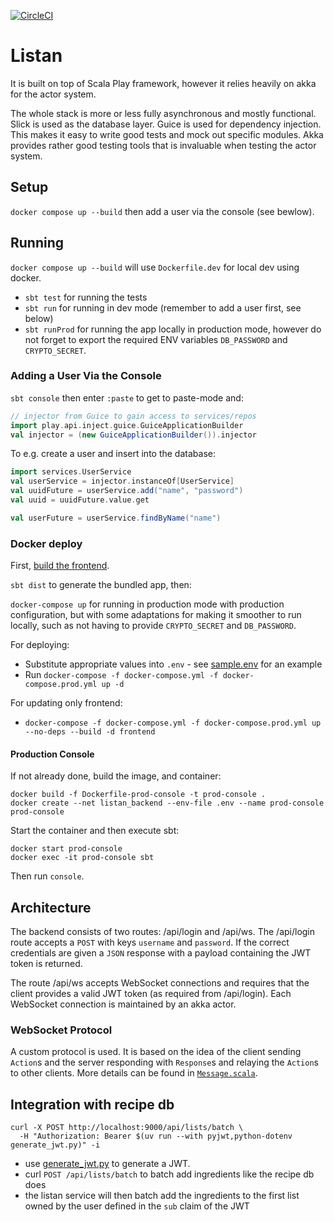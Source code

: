 [![CircleCI](https://circleci.com/gh/AxelTLarsson/listan-server/tree/multiple-lists.svg?style=svg)](https://circleci.com/gh/AxelTLarsson/listan-server/tree/multiple-lists)

# Listan

It is built on top of Scala Play framework, however it relies heavily on akka for the actor system.

The whole stack is more or less fully asynchronous and mostly functional. Slick is used as the database layer. Guice is
used for dependency injection. This makes it easy to write good tests and mock out specific modules. Akka provides
rather good testing tools that is invaluable when testing the actor system.

## Setup

`docker compose up --build` then add a user via the console (see bewlow).

## Running

`docker compose up --build` will use `Dockerfile.dev` for local dev using docker.

- `sbt test` for running the tests
- `sbt run` for running in dev mode (remember to add a user first, see below)
- `sbt runProd` for running the app locally in production mode, however do not forget to export the required ENV
  variables `DB_PASSWORD` and `CRYPTO_SECRET`.

### Adding a User Via the Console

`sbt console` then enter `:paste` to get to paste-mode and:

``` scala
// injector from Guice to gain access to services/repos
import play.api.inject.guice.GuiceApplicationBuilder
val injector = (new GuiceApplicationBuilder()).injector
```

To e.g. create a user and insert into the database:

``` scala
import services.UserService
val userService = injector.instanceOf[UserService]
val uuidFuture = userService.add("name", "password")
val uuid = uuidFuture.value.get

val userFuture = userService.findByName("name")
```

### Docker deploy

First, [build the frontend](./frontend/README.md).

`sbt dist` to generate the bundled app, then:

`docker-compose up` for running in production mode with production configuration, but with some adaptations for making
it smoother to run locally, such as not having to provide `CRYPTO_SECRET` and `DB_PASSWORD`.

For deploying:

- Substitute appropriate values into `.env` - see [sample.env](./sample.env) for an example
- Run `docker-compose -f docker-compose.yml -f docker-compose.prod.yml up -d`

For updating only frontend:

- `docker-compose -f docker-compose.yml -f docker-compose.prod.yml up --no-deps --build -d frontend`

#### Production Console

If not already done, build the image, and container:

    docker build -f Dockerfile-prod-console -t prod-console .
    docker create --net listan_backend --env-file .env --name prod-console prod-console

Start the container and then execute sbt:

    docker start prod-console
    docker exec -it prod-console sbt

Then run `console`.

## Architecture

The backend consists of two routes: /api/login and /api/ws. The /api/login route accepts a `POST` with keys `username`
and `password`. If the correct credentials are given a `JSON` response with a payload containing the JWT token is
returned.

The route /api/ws accepts WebSocket connections and requires that the client provides a valid JWT token (as required
from /api/login). Each WebSocket connection is maintained by an akka actor.

### WebSocket Protocol

A custom protocol is used. It is based on the idea of the client sending `Action`s and the server responding with
`Response`s and relaying the `Action`s to other clients. More details can be found in
[`Message.scala`](./app/services/Message.scala).

## Integration with recipe db

``` shell
curl -X POST http://localhost:9000/api/lists/batch \
  -H "Authorization: Bearer $(uv run --with pyjwt,python-dotenv generate_jwt.py)" -i
```

- use [generate_jwt.py](./generate_jwt.py) to generate a JWT.
- curl `POST /api/lists/batch` to batch add ingredients like the recipe db does
- the listan service will then batch add the ingredients to the first list owned by the user defined in the `sub` claim
  of the JWT

